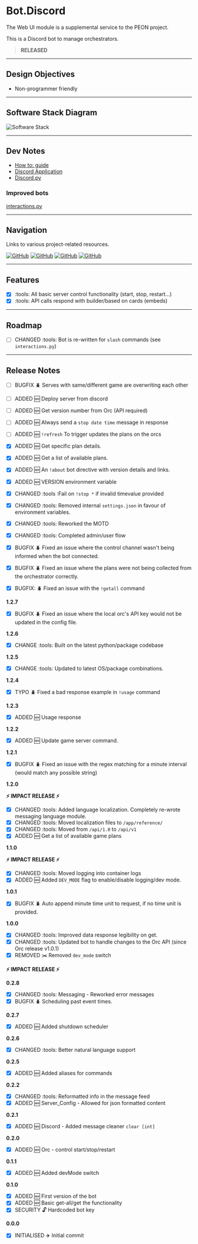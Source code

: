 # Bot.Discord

The Web UI module is a supplemental service to the PEON project.

This is a Discord bot to manage orchestrators.

> **RELEASED**

---

## Design Objectives

- Non-programmer friendly

---

## Software Stack Diagram

![Software Stack](../images/diagrams/diagram_bot_discord.png)

---

## Dev Notes

- [How to: guide](https://realpython.com/how-to-make-a-discord-bot-python/)
- [Discord Application](https://discord.com/developers/applications)
- [Discord.py](https://discordpy.readthedocs.io/en/stable/ext/commands/api.html#bots)

### Improved bots

[interactions.py](https://discord-interactions.readthedocs.io/en/latest/quickstart.html)

---

## Navigation

Links to various project-related resources.

[![GitHub](../images/buttons/button_github.svg)](https://github.com/the-peon-project/peon-bot-discord)
[![GitHub](../images/buttons/button_bug.svg)](https://github.com/the-peon-project/peon-bot-discord/issues/new/choose)
[![GitHub](../images/buttons/button_changelog.svg)](../development/50_bot_discord.md#release-notes)
[![GitHub](../images/buttons/button_docker.svg)](https://hub.docker.com/repository/docker/umlatt/peon.bot.discord/general)

---

## Features

- [x] :tools: All basic server control functionality (start, stop, restart...)
- [x] :tools: API calls respond with builder/based on cards (embeds)

---

## Roadmap

- [ ] CHANGED :tools: Bot is re-written for ``slash`` commands (see ``interactions.py``)

---

## Release Notes

- [ ] BUGFIX :beetle: Serves with same/different game are overwriting each other
- [ ] ADDED :new: Deploy server from discord
- [ ] ADDED :new: Get version number from Orc (API required)
- [ ] ADDED :new: Always send a `stop date time` message in response
- [ ] ADDED :new: `!refresh` To trigger updates the plans on the orcs

- [x] ADDED :new: Get specific plan details.
- [x] ADDED :new: Get a list of available plans.
- [x] ADDED :new: An `!about` bot directive with version details and links.
- [x] ADDED :new: VERSION environment variable
- [x] CHANGED :tools :Fail on `!stop *` if invalid timevalue provided
- [x] CHANGED :tools: Removed internal `settings.json` in favour of environment variables.
- [x] CHANGED :tools: Reworked the MOTD
- [x] CHANGED :tools: Completed admin/user flow
- [x] BUGFIX :beetle: Fixed an issue where the control channel wasn't being informed when the bot connected.
- [x] BUGFIX :beetle: Fixed an issue where the plans were not being collected from the orchestrator correctly.
- [x] BUGFIX: :beetle: Fixed an issue with the `!getall` command

**1.2.7**

- [x] BUGFIX :beetle: Fixed an issue where the local orc's API key would not be updated in the config file.

**1.2.6**

- [x] CHANGE :tools: Built on the latest python/package codebase

**1.2.5**

- [x] CHANGE :tools: Updated to latest OS/package combinations.

**1.2.4**

- [x] TYPO :beetle: Fixed a bad response example in `!usage` command

**1.2.3**

- [x] ADDED :new: Usage response

**1.2.2**

- [x] ADDED :new: Update game server command.

**1.2.1**

- [x] BUGFIX :beetle: Fixed an issue with the regex matching for a minute interval (would match any possible string)

**1.2.0**

**:zap: IMPACT RELEASE :zap:**

- [x] CHANGED :tools: Added language localization. Completely re-wrote messaging language module.
- [x] CHANGED :tools: Moved localization files to `/app/reference/`
- [x] CHANGED :tools: Moved from `/api/1.0` to `/api/v1`
- [x] ADDED :new: Get a list of available game plans

**1.1.0**

**:zap: IMPACT RELEASE :zap:**

- [x] CHANGED :tools: Moved logging into container logs
- [x] ADDED :new: Added `DEV_MODE` flag to enable/disable logging/dev mode.

**1.0.1**

- [x] BUGFIX :beetle: Auto append minute time unit to request, if no time unit is provided.

**1.0.0**

- [x] CHANGED :tools: Improved data response legibility on get.
- [x] CHANGED :tools: Updated bot to handle changes to the Orc API (since Orc release v1.0.1)
- [x] REMOVED :scissors: Removed `dev_mode` switch

**:zap: IMPACT RELEASE :zap:**

**0.2.8**

- [x] CHANGED :tools: Messaging - Reworked error messages
- [x] BUGFIX :beetle: Scheduling past event times.

**0.2.7**

- [x] ADDED :new: Added shutdown scheduler

**0.2.6**

- [x] CHANGED :tools: Better natural language support

**0.2.5**

- [x] ADDED :new: Added aliases for commands

**0.2.2**

- [x] CHANGED :tools: Reformatted info in the message feed
- [x] ADDED :new: Server_Config - Allowed for json formatted content

**0.2.1**

- [x] ADDED :new: Discord - Added message cleaner ``clear [int]``

**0.2.0**

- [x] ADDED :new: Orc - control start/stop/restart

**0.1.1**

- [x] ADDED :new: Added devMode switch

**0.1.0**

- [x] ADDED :new: First version of the bot
- [x] ADDED :new: Basic get-all/get the functionality
- [x] SECURITY :unlock: Hardcoded bot key

**0.0.0**

- [x] INITIALISED :airplane: Initial commit

